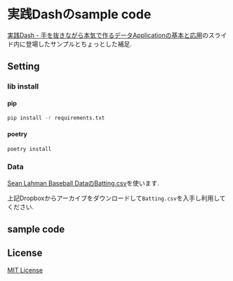 # 実践Dashのsample code

[実践Dash - 手を抜きながら本気で作るデータApplicationの基本と応用](https://speakerdeck.com/shinyorke/dash-for-python-and-baseball)のスライド内に登場したサンプルとちょっとした補足.

## Setting

### lib install

#### pip

```bash
pip install -r requirements.txt
```

#### poetry

```bash
poetry install
```

### Data

[Sean Lahman Baseball DataのBatting.csv](https://www.dropbox.com/scl/fi/hy0sxw6gaai7ghemrshi8/lahman_1871-2023_csv.7z?e=1&file_subpath=%2Flahman_1871-2023_csv&rlkey=edw1u63zzxg48gvpcmr3qpnhz&st=fafzoub1&dl=0)を使います.

上記Dropboxからアーカイブをダウンロードして`Batting.csv`を入手し利用してください.

## sample code



## License

[MIT License](./LICENSE)